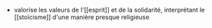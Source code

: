 - valorise les valeurs de l'[[esprit]] et de la solidarité, interprétant le [[stoïcisme]] d'une manière presque religieuse